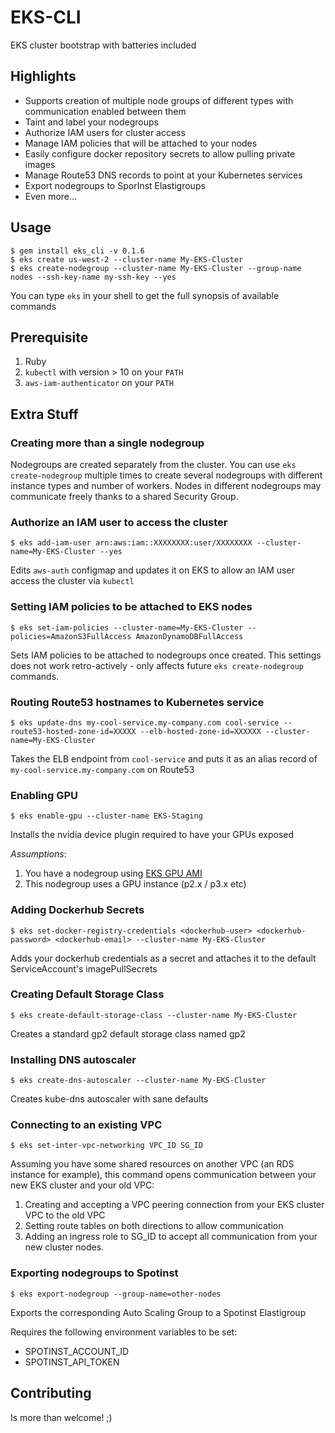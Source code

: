 # EKS-CLI

EKS cluster bootstrap with batteries included

## Highlights

* Supports creation of multiple node groups of different types with communication enabled between them
* Taint and label your nodegroups
* Authorize IAM users for cluster access 
* Manage IAM policies that will be attached to your nodes
* Easily configure docker repository secrets to allow pulling private images
* Manage Route53 DNS records to point at your Kubernetes services
* Export nodegroups to SporInst Elastigroups
* Even more...

## Usage

```
$ gem install eks_cli -v 0.1.6
$ eks create us-west-2 --cluster-name My-EKS-Cluster
$ eks create-nodegroup --cluster-name My-EKS-Cluster --group-name nodes --ssh-key-name my-ssh-key --yes
```

You can type `eks` in your shell to get the full synopsis of available commands

## Prerequisite

1. Ruby
2. `kubectl` with version > 10 on your `PATH`
3. `aws-iam-authenticator` on your `PATH`

## Extra Stuff

### Creating more than a single nodegroup

Nodegroups are created separately from the cluster. 
You can use `eks create-nodegroup` multiple times to create several nodegroups with different instance types and number of workers.
Nodes in different nodegroups may communicate freely thanks to a shared Security Group.

### Authorize an IAM user to access the cluster

`$ eks add-iam-user arn:aws:iam::XXXXXXXX:user/XXXXXXXX --cluster-name=My-EKS-Cluster --yes`

Edits `aws-auth` configmap and updates it on EKS to allow an IAM user access the cluster via `kubectl`

### Setting IAM policies to be attached to EKS nodes

`$ eks set-iam-policies --cluster-name=My-EKS-Cluster --policies=AmazonS3FullAccess AmazonDynamoDBFullAccess`

Sets IAM policies to be attached to nodegroups once created.
This settings does not work retro-actively - only affects future `eks create-nodegroup` commands.

### Routing Route53 hostnames to Kubernetes service

`$ eks update-dns my-cool-service.my-company.com cool-service --route53-hosted-zone-id=XXXXX --elb-hosted-zone-id=XXXXXX --cluster-name=My-EKS-Cluster`

Takes the ELB endpoint from `cool-service` and puts it as an alias record of `my-cool-service.my-company.com` on Route53

### Enabling GPU

`$ eks enable-gpu --cluster-name EKS-Staging`

Installs the nvidia device plugin required to have your GPUs exposed

*Assumptions*: 

1. You have a nodegroup using [EKS GPU AMI](https://docs.aws.amazon.com/eks/latest/userguide/eks-optimized-ami.html)
2. This nodegroup uses a GPU instance (p2.x / p3.x etc)

### Adding Dockerhub Secrets

`$ eks set-docker-registry-credentials <dockerhub-user> <dockerhub-password> <dockerhub-email> --cluster-name My-EKS-Cluster`

Adds your dockerhub credentials as a secret and attaches it to the default ServiceAccount's imagePullSecrets

### Creating Default Storage Class

`$ eks create-default-storage-class --cluster-name My-EKS-Cluster`

Creates a standard gp2 default storage class named gp2

### Installing DNS autoscaler

`$ eks create-dns-autoscaler --cluster-name My-EKS-Cluster`

Creates kube-dns autoscaler with sane defaults

### Connecting to an existing VPC

`$ eks set-inter-vpc-networking VPC_ID SG_ID`

Assuming you have some shared resources on another VPC (an RDS instance for example), this command opens communication between your new EKS cluster and your old VPC:

1. Creating and accepting a VPC peering connection from your EKS cluster VPC to the old VPC
2. Setting route tables on both directions to allow communication
3. Adding an ingress role to SG_ID to accept all communication from your new cluster nodes.

### Exporting nodegroups to Spotinst

`$ eks export-nodegroup --group-name=other-nodes`

Exports the corresponding Auto Scaling Group to a Spotinst Elastigroup

Requires the following environment variables to be set:
* SPOTINST_ACCOUNT_ID
* SPOTINST_API_TOKEN

## Contributing

Is more than welcome! ;)
